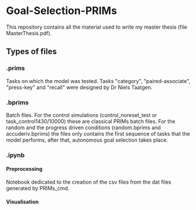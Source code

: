 # Goal-Selection-PRIMs

This repository contains all the material used to write my master thesis (file MasterThesis.pdf).

## Types of files

### .prims

Tasks on which the model was tested. Tasks "category", "paired-associate", "press-key" and "recall" were designed by Dr Niels Taatgen.

### .bprims

Batch files. For the control simulations (control_noreset_test or task_control1430/10000) these are classical PRIMs batch files. 
For the random and the progress driven conditions (random.bprims and accuderiv.bprims) the files only contains the first sequence of tasks that the model performs, after that, autonomous goal selection takes place.

### .ipynb

#### Preprocessing

Notebook dedicated to the creation of the csv files from the dat files generated by PRIMs_cmd.

#### Visualisation
